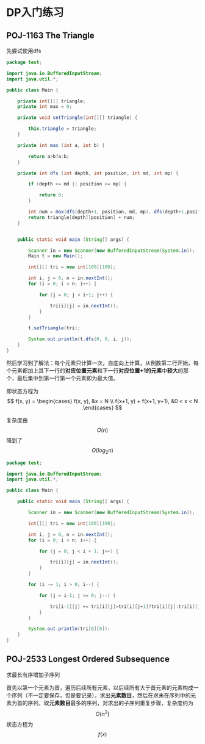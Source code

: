 # DP入门练习

## POJ-1163 The Triangle

先尝试使用dfs

```java
package test;

import java.io.BufferedInputStream;
import java.util.*;

public class Main {

    private int[][] triangle;
    private int max = 0;

    private void setTriangle(int[][] triangle) {

        this.triangle = triangle;
    }

    private int max (int a, int b) {

        return a>b?a:b;
    }

    private int dfs (int depth, int position, int md, int mp) {

        if (depth >= md || position >= mp) {

            return 0;
        }

        int num = max(dfs(depth+1, position, md, mp), dfs(depth+1,position+1, md, mp));
        return triangle[depth][position] + num;
    }


    public static void main (String[] args) {

        Scanner in = new Scanner(new BufferedInputStream(System.in));
        Main t = new Main();

        int[][] tri = new int[100][100];

        int i, j = 0, n = in.nextInt();
        for (i = 0; i < n; i++) {

            for (j = 0; j < i+1; j++) {

                tri[i][j] = in.nextInt();
            }
        }

        t.setTriangle(tri);

        System.out.println(t.dfs(0, 0, i, j));
    }
}
```

然后学习到了解法：每个元素只计算一次，自底向上计算，从倒数第二行开始，每个元素都加上其下一行的**对应位置元素**和下一行**对应位置+1的元素**中**较大**的那个，最后集中到第一行第一个元素即为最大值。

即状态方程为
$$
f(x, y) = \begin{cases}
f(x, y), &x = N \\
f(x+1, y) + f(x+1, y+1),  &0 < x < N
\end{cases}
$$


复杂度由
$$
O(n)
$$
降到了
$$
O(log_2 n)
$$

```java
package test;

import java.io.BufferedInputStream;
import java.util.*;

public class Main {

    public static void main (String[] args) {

        Scanner in = new Scanner(new BufferedInputStream(System.in));

        int[][] tri = new int[100][100];

        int i, j = 0, n = in.nextInt();
        for (i = 0; i < n; i++) {

            for (j = 0; j < i + 1; j++) {

                tri[i][j] = in.nextInt();
            }
        }

        for (i -= 1; i > 0; i--) {

            for (j = i-1; j >= 0; j--) {

                tri[i-1][j] += tri[i][j]>tri[i][j+1]?tri[i][j]:tri[i][j+1];
            }
        }

        System.out.println(tri[0][0]);
    }
}

```



## POJ-2533 Longest Ordered Subsequence

求最长有序增加子序列

首先以第一个元素为首，遍历后续所有元素，以后续所有大于首元素的元素构成一个序列（不一定要保存，但是要记录），求出**元素数目**，然后在求未在序列中的元素为首的序列，取**元素数目**最多的序列，对求出的子序列重复步骤，复杂度约为
$$
O(n^2)
$$
状态方程为
$$
f(x)
$$


 